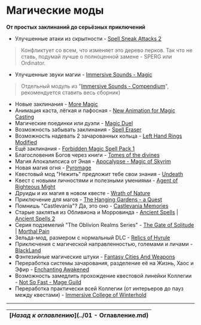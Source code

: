 # Магические моды

**От простых заклинаний до серьёзных приключений**

+ Улучшенные атаки из скрытности - [Spell Sneak Attacks 2](http://www.nexusmods.com/skyrim/mods/12637/)

> Конфликтует со всем, что изменяет это дерево перков. Так что не ставь, подумай лучше о полноценной замене - SPERG или Ordinator.

+ Улучшенные звуки магии - [Immersive Sounds - Magic](http://www.nexusmods.com/skyrim/mods/40190/)

> Отдельный модуль из "[Immersive Sounds - Compendium](http://www.nexusmods.com/skyrim/mods/54387/)", рекомендуется ставить весь сборник)

+ Новые заклинания - [More Magic](http://www.nexusmods.com/skyrim/mods/45295/)
+ Анимация каста, лёгкая и пафосная - [New Animation for Magic Casting](http://www.nexusmods.com/skyrim/mods/28428/)
+ Магические поединки или дуэли - [Magic Duel](http://www.nexusmods.com/skyrim/mods/18763/)
+ Возможность забывать заклинания - [Spell Eraser](http://www.nexusmods.com/skyrim/mods/18096/)
+ Возможность надевать 2 зачарованных кольца - [Left Hand Rings Modified](http://www.nexusmods.com/skyrim/mods/58491/)
+ Ещё заклинания - [Forbidden Magic Spell Pack 1](http://www.nexusmods.com/skyrim/mods/31882/)
+ Благословения Богов через книги - [Tomes of the divines](http://www.nexusmods.com/skyrim/mods/50997/)
+ Магия Апокалипсиса от Эная - [Apocalypse - Magic of Skyrim](http://www.nexusmods.com/skyrim/mods/16225/)
+ Новая магия огня - [Pyromage](http://www.nexusmods.com/skyrim/mods/45764/)
+ Квестовый мод "Нежить" предложит тебе свои знания - [Undeath](http://www.nexusmods.com/skyrim/mods/40607/)
+ Квест с новыми личностями и полезными умениями - [Agent of Righteous Might](http://www.nexusmods.com/skyrim/mods/33766/)
+ Друиды и их магия в новом квесте - [Wrath of Nature](http://www.nexusmods.com/skyrim/mods/31485/)
+ Приключение для магов - [The Hanging Gardens - a Quest](http://www.nexusmods.com/skyrim/mods/30279/)
+ Помнишь "Castlevania"? Да, это оно - [Castlevania Memories](http://www.nexusmods.com/skyrim/mods/23428/)
+ Старые заклятья из Обливиона и Морровинда - [Ancient Spells](http://www.nexusmods.com/skyrim/mods/9153/) | [Ancient Spells 2](http://www.nexusmods.com/skyrim/mods/36954/)
+ Серия подземелий "The Oblivion Realms Series" - [The Gate of Solitude](http://www.nexusmods.com/skyrim/mods/21256/) | [Morthal Pain](http://www.nexusmods.com/skyrim/mods/25676/)
+ Зельда-мод, размером с нормальный DLC - [Relics of Hyrule](http://www.nexusmods.com/skyrim/mods/40615/)
+ Приключения с магической направленностью, големами и личами - [BlackLand](http://www.nexusmods.com/skyrim/mods/38635/)
+ Фэнтезийные магические штуки - [Fantasy Cities And Weapons](http://www.nexusmods.com/skyrim/mods/47260/)
+ Переработка системы зачарования, разделение её на Жизнь, Хаос и Эфир - [Enchanting Awakened](http://www.nexusmods.com/skyrim/mods/42796/)
+ Возможность замедлить прохождение квестовой линейки Коллегии - [Not So Fast - Mage Guild](http://www.nexusmods.com/skyrim/mods/64633/)
+ Переработка практически всей Коллегии (от интерьеров до пауз между квестами) - [Immersive College of Winterhold](http://www.nexusmods.com/skyrim/mods/36849/)

------

|[*Назад к оглавлению*](../01 - Оглавление.md)|
|:---:|
